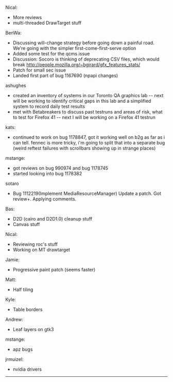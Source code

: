 Nical:
* More reviews
* multi-threaded DrawTarget stuff



BenWa:
* Discussing will-change strategy before going down a painful road. We're going with the simpler first-come-first-serve option
* Added some test for the qcms issue
* Discussion: Socoro is thinking of deprecating CSV files, which would break http://people.mozilla.org/~bgirard/gfx_features_stats/
* Patch for small sec issue
* Landed first part of bug 1167690 (npapi changes)



ashughes
* created an inventory of systems in our Toronto QA graphics lab -- next will be working to identify critical gaps in this lab and a simplified system to record daily test results
* met with Betabreakers to discuss past testruns and areas of risk, what to test for Firefox 41 -- next I will be working on a Firefox 41 testrun



kats:
* continued to work on bug 1178847, got it working well on b2g as far as i can tell. fennec is more tricky, i'm going to split that into a separate bug (weird reftest failures with scrollbars showing up in strange places)



mstange:
* got reviews on bug 990974 and bug 1178745
* started looking into bug 1178382



sotaro
* Bug 1112219(Implement MediaResourceManager)  Update a patch. Got review+. Applying comments.



Bas:
* D2D (cairo and D2D1.0) cleanup stuff
* Canvas stuff



Nical:
* Reviewing roc's stuff
* Working on MT drawtarget



Jamie:
* Progressive paint patch (seems faster)



Matt:
* Half tiling



Kyle:
* Table borders



Andrew:
* Leaf layers on gtk3



mstange:
* apz bugs



jrmuizel:
* nvidia drivers







________________


